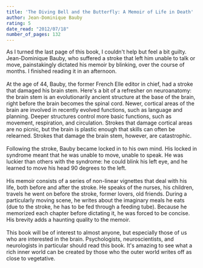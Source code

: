 ```yaml
---
title: 'The Diving Bell and the Butterfly: A Memoir of Life in Death'
author: Jean-Dominique Bauby
rating: 5
date_read: "2012/07/18"
number_of_pages: 132
---
```


As I turned the last page of this book, I couldn't help but feel a bit guilty. Jean-Dominique Bauby, who suffered a stroke that left him unable to talk or move, painstakingly dictated his memoir by blinking, over the course of months. I finished reading it in an afternoon.<br/><br/>At the age of 44, Bauby, the former French Elle editor in chief, had a stroke that damaged his brain stem. Here's a bit of a refresher on neuroanatomy: the brain stem is an evolutionarily ancient structure at the base of the brain, right before the brain becomes the spinal cord. Newer, cortical areas of the brain are involved in recently evolved functions, such as language and planning. Deeper structures control more basic functions, such as movement, respiration, and circulation. Strokes that damage cortical areas are no picnic, but the brain is plastic enough that skills can often be relearned. Strokes that damage the brain stem, however, are catastrophic.<br/><br/>Following the stroke, Bauby became locked in to his own mind. His locked in syndrome meant that he was unable to move, unable to speak. He was luckier than others with the syndrome: he could blink his left eye, and he learned to move his head 90 degrees to the left.<br/><br/>His memoir consists of a series of non-linear vignettes that deal with his life, both before and after the stroke. He speaks of the nurses, his children, travels he went on before the stroke, former lovers, old friends. During a particularly moving scene, he writes about the imaginary meals he eats (due to the stroke, he has to be fed through a feeding tube). Because he memorized each chapter before dictating it, he was forced to be concise. His brevity adds a haunting quality to the memoir.<br/><br/>This book will be of interest to almost anyone, but especially those of us who are interested in the brain. Psychologists, neuroscientists, and neurologists in particular should read this book. It's amazing to see what a rich inner world can be created by those who the outer world writes off as close to vegetative.